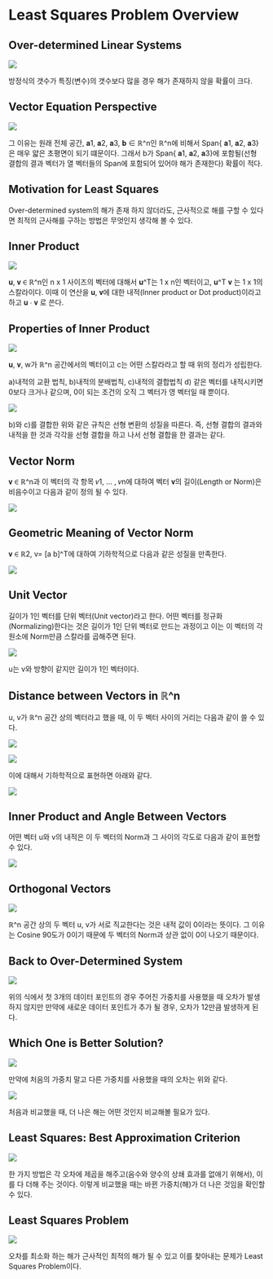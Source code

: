 # Least Squares Problem Overview

## Over-determined Linear Systems

![](./Figure/Least_squares_problem_overview1.JPG)

방정식의 갯수가 특징(변수)의 갯수보다 많을 경우 해가 존재하지 않을 확률이 크다. 



## Vector Equation Perspective

![](./Figure/Least_squares_problem_overview2.JPG)

그 이유는 원래 전체 공간,  𝐚1, 𝐚2, 𝐚3, 𝐛 ∈ ℝ^n인 ℝ^n에 비해서 Span{ 𝐚1, 𝐚2, 𝐚3}은 매우 얇은 초평면이 되기 떄문이다. 그래서 b가 Span{ 𝐚1, 𝐚2, 𝐚3}에 포함될(선형 결합의 결과 벡터가 열 벡터들의 Span에 포함되어 있어야 해가 존재한다) 확률이 적다. 



## Motivation for Least Squares

Over-determined system의 해가 존재 하지 않더라도, 근사적으로 해를 구할 수 있다면 최적의 근사해를 구하는 방법은 무엇인지 생각해 볼 수 있다. 



## Inner Product

![](./Figure/Least_squares_problem_overview3.JPG)

𝐮, 𝐯 ∈ ℝ^n인 n x 1 사이즈의 벡터에 대해서 𝐮^T는 1 x n인 벡터이고, 𝐮^T 𝐯 는 1 x 1의 스칼라이다. 이때 이 연산을 𝐮, 𝐯에 대한 내적(Inner product or Dot product)이라고 하고 𝐮 ∙ 𝐯 로 쓴다. 



## Properties of Inner Product

![](./Figure/Least_squares_problem_overview4.JPG)

𝐮, 𝐯, w가 ℝ^n 공간에서의 벡터이고 c는 어떤 스칼라라고 할 때 위의 정리가 성립한다. 

a)내적의 교환 법칙, b)내적의 분배법칙, c)내적의 결합법칙 d) 같은 벡터를 내적시키면 0보다 크거나 같으며, 0이 되는 조건의 오직 그 벡터가 영 벡터일 때 뿐이다.

![](./Figure/Least_squares_problem_overview5.JPG)

b)와 c)를 결합한 위와 같은 규칙은 선형 변환의 성질을 따른다. 즉, 선형 결합의 결과와 내적을 한 것과 각각을 선형 결합을 하고 나서 선형 결합을 한 결과는 같다. 



## Vector Norm

𝐯 ∈ ℝ^n과 이 벡터의 각 항목 𝑣1, … , 𝑣n에 대하여 벡터 𝐯의 길이(Length or Norm)은 비음수이고 다음과 같이 정의 될 수 있다. 

![](./Figure/Least_squares_problem_overview6.JPG)



## Geometric Meaning of Vector Norm

𝐯 ∈ ℝ2, v= [a b]^T에 대하여 기하학적으로 다음과 같은 성질을 만족한다.

![](./Figure/Least_squares_problem_overview7.JPG)



## Unit Vector

길이가 1인 벡터를 단위 벡터(Unit vector)라고 한다.  어떤 벡터를 정규화(Normalizing)한다는 것은 길이가 1인 단위 벡터로 만드는 과정이고 이는 이 벡터의 각 원소에 Norm만큼 스칼라를 곱해주면 된다. 

![](./Figure/Least_squares_problem_overview8.JPG)

u는 v와 방향이 같지만 길이가 1인 벡터이다. 



## Distance between Vectors in ℝ^n

u, v가 ℝ^n 공간 상의 벡터라고 했을 때, 이 두 벡터 사이의 거리는 다음과 같이 쓸 수 있다. 

![](./Figure/Least_squares_problem_overview9.JPG)

![](./Figure/Least_squares_problem_overview10.JPG)

이에 대해서 기하학적으로 표현하면 아래와 같다.

![](./Figure/Least_squares_problem_overview11.JPG)



## Inner Product and Angle Between Vectors

어떤 벡터 u와 v의 내적은 이 두 벡터의 Norm과 그 사이의 각도로 다음과 같이 표현할 수 있다. 

![](./Figure/Least_squares_problem_overview12.JPG)



## Orthogonal Vectors

![](./Figure/Least_squares_problem_overview13.JPG)

ℝ^n 공간 상의 두 벡터 u, v가 서로 직교한다는 것은 내적 값이 0이라는 뜻이다. 그 이유는 Cosine 90도가 0이기 때문에 두 벡터의 Norm과 상관 없이 0이 나오기 때문이다. 



## Back to Over-Determined System

![](./Figure/Least_squares_problem_overview14.JPG)

위의 식에서 첫 3개의 데이터 포인트의 경우 주어진 가중치를 사용했을 때 오차가 발생하지 않지만 만약에 새로운 데이터 포인트가 추가 될 경우, 오차가 12만큼 발생하게 된다. 



## Which One is Better Solution?

![](./Figure/Least_squares_problem_overview15.JPG)

만약에 처음의 가중치 말고 다른 가중치를 사용했을 때의 오차는 위와 같다.

![](./Figure/Least_squares_problem_overview16.JPG)

처음과 비교했을 때, 더 나은 해는 어떤 것인지 비교해볼 필요가 있다. 



## Least Squares: Best Approximation Criterion

![](./Figure/Least_squares_problem_overview17.JPG)

한 가지 방법은 각 오차에 제곱을 해주고(음수와 양수의 상쇄 효과를 없애기 위해서), 이를 다 더해 주는 것이다. 이렇게 비교했을 때는 바뀐 가중치(해)가 더 나은 것임을 확인할 수 있다. 



## Least Squares Problem

![](./Figure/Least_squares_problem_overview18.JPG)

오차를 최소화 하는 해가 근사적인 최적의 해가 될 수 있고 이를 찾아내는 문제가 Least Squares Problem이다. 